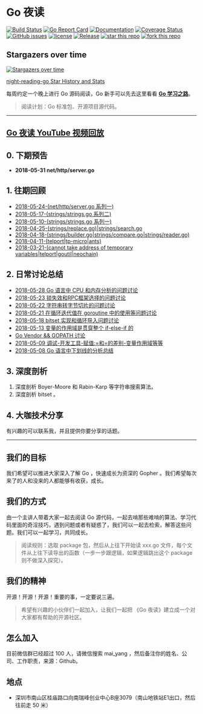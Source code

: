 # Go 夜读

[![Build Status](https://travis-ci.org/developer-learning/night-reading-go.svg?branch=master)](https://travis-ci.org/developer-learning/night-reading-go) [![Go Report Card](https://goreportcard.com/badge/github.com/developer-learning/night-reading-go)](https://goreportcard.com/report/github.com/developer-learning/night-reading-go)  [![Documentation](https://godoc.org/github.com/developer-learning/night-reading-go?status.svg)](http://godoc.org/github.com/developer-learning/night-reading-go) [![Coverage Status](https://coveralls.io/repos/github/developer-learning/night-reading-go/badge.svg?branch=master)](https://coveralls.io/github/developer-learning/night-reading-go?branch=master) [![GitHub issues](https://img.shields.io/github/issues/developer-learning/night-reading-go.svg?label=Issue)](https://github.com/developer-learning/night-reading-go/issues) [![license](https://img.shields.io/github/license/developer-learning/night-reading-go.svg)](https://github.com/developer-learning/night-reading-go/blob/master/LICENSE) [![Release](https://img.shields.io/github/release/developer-learning/night-reading-go.svg?label=Release)](https://github.com/developer-learning/night-reading-go/releases) [![star this repo](http://githubbadges.com/star.svg?user=developer-learning&repo=night-reading-go)](http://github.com/developer-learning/night-reading-go) [![fork this repo](http://githubbadges.com/fork.svg?user=developer-learning&repo=night-reading-go)](http://github.com/developer-learning/night-reading-go/fork)

## Stargazers over time

[![Stargazers over time](https://starcharts.herokuapp.com/developer-learning/night-reading-go.svg)](https://starcharts.herokuapp.com/developer-learning/night-reading-go)

[night-reading-go Star History and Stats](https://seladb.github.io/StarTrack-js/?u=developer-learning&r=night-reading-go)

每周约定一个晚上进行 Go 源码阅读，Go 新手可以先去这里看看 **[Go 学习之路](https://github.com/developer-learning/learning-golang)**。

>阅读计划：Go 标准包、开源项目源代码。

----

## [Go 夜读 YouTube 视频回放](https://www.youtube.com/channel/UCZwrjDu5Rf6O_CX2CVx7n8Q)

## 0. 下期预告

- **2018-05-31 net/http/server.go**

## 1. 往期回顾

- [2018-05-24-(net/http/server.go 系列一)](./20180524/README.md)
- [2018-05-17-(strings/strings.go 系列二)](./20180517/README.md)
- [2018-05-10-(strings/strings.go 系列一)](./20180510/README.md)
- [2018-04-25-(strings/replace.go)|strings/search.go](./20180425/README.md)
- [2018-04-18-(strings/builder.go|strings/compare.go|strings/reader.go)](./20180418/README.md)
- [2018-04-11-(telport|tp-micro|ants)](./20180411/README.md)
- [2018-03-21-(cannot take address of temporary variables|telport|goutil|neochain)](./20180321/README.md)

## 2. 日常讨论总结

- [2018-05-28 Go 语言中 CPU 和内存分析的问题讨论](./discuss/2018-05-28-pprof-in-go.md)
- [2018-05-23 锁失效和RPC框架选择的问题讨论](./discuss/2018-05-23-wechat-discuss.md)
- [2018-05-22 字符串转字节切片的问题讨论](./discuss/2018-05-22-go-string-to-byte-slice.md)
- [2018-05-21 在循环迭代值在 goroutine 中的使用等问题讨论](./discuss/2018-05-21-using-goroutines-on-loop-iterator-variables.md)
- [2018-05-18 bitset 实现和循环导入问题讨论](./discuss/2018-05-18-bitset-and-import-cycle-not-allowed.md)
- [2018-05-13 变量的作用域是贯穿整个 if-else-if 的](./discuss/2018-05-13-declaring-variables-on-if-else.md)
- [Go Vendor && GOPATH 讨论](./discuss/2018-05-10-which-vendor-tool.md)
- [2018-05-09 调试-开发工具-赋值:=和=的差别-变量作用域等等](./discuss/2018-05-09-wechat-discuss.md)
- [2018-05-08 Go 语言中下划线的分析总结](./discuss/2018-05-08-anlayze-underscore-in-go.md)

## 3. 深度剖析

1. 深度剖析 Boyer-Moore 和 Rabin-Karp 等字符串搜索算法。
2. 深度剖析 bitset 。

## 4. 大咖技术分享

有兴趣的可以联系我，并且提供你要分享的话题。

----

## 我们的目标

我们希望可以推进大家深入了解 Go ，快速成长为资深的 Gopher 。我们希望每次来了的人和没来的人都能够有收获，成长。

## 我们的方式

由一个主讲人带着大家一起去阅读 Go 源代码，一起去啃那些难啃的算法、学习代码里面的奇淫技巧，遇到问题或者有疑惑了，我们可以一起去检索，解答这些问题。我们可以一起学习，共同成长。

>阅读规则：选取 package 包，然后从上往下开始读 xxx.go 文件，每个文件从上往下读导出的函数（一步一步跟逻辑，如果逻辑跳出这个 package 则不做深入探究）。

## 我们的精神

开源！开源！开源！重要的事，一定要说三遍。

>希望有兴趣的小伙伴们一起加入，让我们一起把 《Go 夜读》建立成一个对大家都有帮助的开源社区。

## 怎么加入

目前微信群已经超过 100 人，请微信搜索 mai_yang ，然后备注你的姓名、公司、工作职责，来源：Github。

## 地点

- 深圳市南山区桂庙路口向南瑞峰创业中心B座3079（南山地铁站E1出口，然后往前走 50 米）
